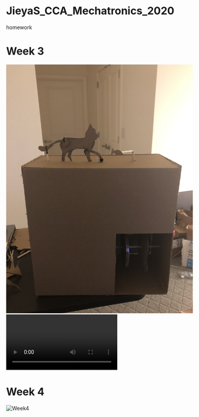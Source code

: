 # JieyaS_CCA_Mechatronics_2020
homework

# Week 3
![Week3](/Week03/1.jpg)
![Week3](/Week03/2.mov)

# Week 4
![Week4](/Week04/IMG-3890.GIF)
